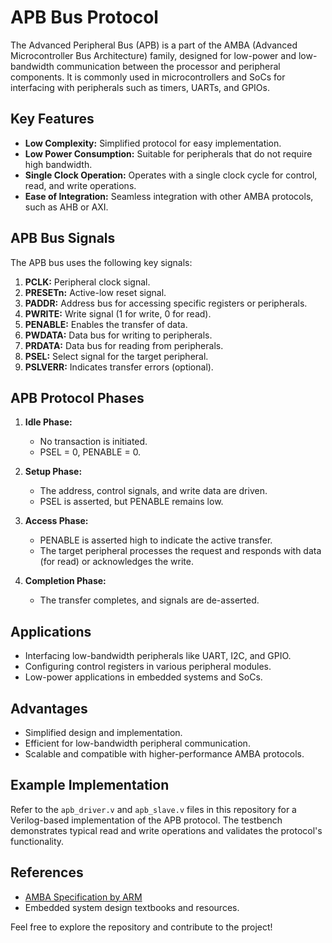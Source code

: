 # APB Bus Protocol

The Advanced Peripheral Bus (APB) is a part of the AMBA (Advanced Microcontroller Bus Architecture) family, designed for low-power and low-bandwidth communication between the processor and peripheral components. It is commonly used in microcontrollers and SoCs for interfacing with peripherals such as timers, UARTs, and GPIOs.

## Key Features

- **Low Complexity:** Simplified protocol for easy implementation.
- **Low Power Consumption:** Suitable for peripherals that do not require high bandwidth.
- **Single Clock Operation:** Operates with a single clock cycle for control, read, and write operations.
- **Ease of Integration:** Seamless integration with other AMBA protocols, such as AHB or AXI.

## APB Bus Signals

The APB bus uses the following key signals:

1. **PCLK:** Peripheral clock signal.
2. **PRESETn:** Active-low reset signal.
3. **PADDR:** Address bus for accessing specific registers or peripherals.
4. **PWRITE:** Write signal (1 for write, 0 for read).
5. **PENABLE:** Enables the transfer of data.
6. **PWDATA:** Data bus for writing to peripherals.
7. **PRDATA:** Data bus for reading from peripherals.
8. **PSEL:** Select signal for the target peripheral.
9. **PSLVERR:** Indicates transfer errors (optional).

## APB Protocol Phases

1. **Idle Phase:**
   - No transaction is initiated.
   - PSEL = 0, PENABLE = 0.

2. **Setup Phase:**
   - The address, control signals, and write data are driven.
   - PSEL is asserted, but PENABLE remains low.

3. **Access Phase:**
   - PENABLE is asserted high to indicate the active transfer.
   - The target peripheral processes the request and responds with data (for read) or acknowledges the write.

4. **Completion Phase:**
   - The transfer completes, and signals are de-asserted.

## Applications

- Interfacing low-bandwidth peripherals like UART, I2C, and GPIO.
- Configuring control registers in various peripheral modules.
- Low-power applications in embedded systems and SoCs.

## Advantages

- Simplified design and implementation.
- Efficient for low-bandwidth peripheral communication.
- Scalable and compatible with higher-performance AMBA protocols.

## Example Implementation

Refer to the `apb_driver.v` and `apb_slave.v` files in this repository for a Verilog-based implementation of the APB protocol. The testbench demonstrates typical read and write operations and validates the protocol's functionality.

## References

- [AMBA Specification by ARM](https://developer.arm.com/documentation/ihi0024/latest)
- Embedded system design textbooks and resources.

Feel free to explore the repository and contribute to the project!


